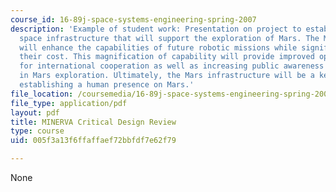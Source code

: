 ```yaml
---
course_id: 16-89j-space-systems-engineering-spring-2007
description: 'Example of student work: Presentation on project to establish an enabling
  space infrastructure that will support the exploration of Mars. The Mars infrastructure
  will enhance the capabilities of future robotic missions while significantly reducing
  their cost. This magnification of capability will provide improved opportunities
  for international cooperation as well as increasing public awareness and involvement
  in Mars exploration. Ultimately, the Mars infrastructure will be a key enabler for
  establishing a human presence on Mars.'
file_location: /coursemedia/16-89j-space-systems-engineering-spring-2007/005f3a13f6ffaffaef72bbfdf7e62f79_presentation_00.pdf
file_type: application/pdf
layout: pdf
title: MINERVA Critical Design Review
type: course
uid: 005f3a13f6ffaffaef72bbfdf7e62f79

---
```

None